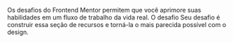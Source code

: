 Os desafios do Frontend Mentor permitem que você aprimore suas habilidades em um fluxo de trabalho da vida real.
O desafio
Seu desafio é construir essa seção de recursos e torná-la o mais parecida possível com o design.
